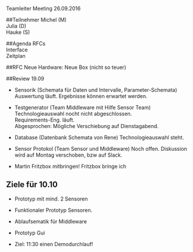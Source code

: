 Teamleiter Meeting 26.09.2016

##Teilnehmer
Michel (M)    
Julia  (D)    
Hauke  (S)    

##Agenda
 RFCs     
 Interface     
 Zeitplan     

##RFC
Neue Hardware: Neue Box (nicht so teuer)

##Review 19.09
- Sensorik (Schemata für Daten und Intervalle, Parameter-Schemata) 
Auswertung läuft. Ergebnisse können erwartet werden.   

- Testgenerator (Team Middleware mit Hilfe Sensor Team)
Technologieauswahl nocht nicht abgeschlossen.        
Requirements-Eng. läuft.     
Abgesprochen: Mögliche Verschiebung auf Dienstagabend.    

- Database (Datenbank Schemata von Rene) 
Technologieauswahl steht.    

- Sensor Protokol (Team Sensor und Middleware)
Noch offen. Diskussion wird auf Montag verschoben, bzw auf Slack.    

- Martin Fritzbox mitbringen!
Fritzbox bringe ich      

## Ziele für 10.10 
- Prototyp mit mind. 2 Sensoren       
- Funktionaler Prototyp Sensoren.     
- Ablaufsematik für Middleware    
- Prototyp Gui     

- Ziel: 11:30 einen Demodurchlauf!
